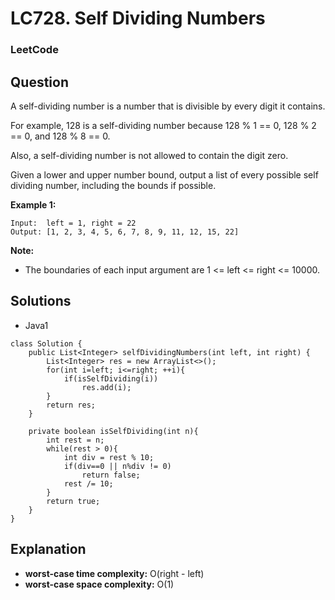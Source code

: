 # LC728. Self Dividing Numbers

### LeetCode

## Question

A self-dividing number is a number that is divisible by every digit it contains.

For example, 128 is a self-dividing number because 128 % 1 == 0, 128 % 2 == 0, and 128 % 8 == 0.

Also, a self-dividing number is not allowed to contain the digit zero.

Given a lower and upper number bound, output a list of every possible self dividing number, including the bounds if possible.

**Example 1:**

```
Input:  left = 1, right = 22
Output: [1, 2, 3, 4, 5, 6, 7, 8, 9, 11, 12, 15, 22]
```

**Note:**

* The boundaries of each input argument are 1 <= left <= right <= 10000.

## Solutions

* Java1
```
class Solution {
    public List<Integer> selfDividingNumbers(int left, int right) {
        List<Integer> res = new ArrayList<>();
        for(int i=left; i<=right; ++i){
            if(isSelfDividing(i))
                res.add(i);
        }
        return res;
    }
    
    private boolean isSelfDividing(int n){
        int rest = n;
        while(rest > 0){
            int div = rest % 10;
            if(div==0 || n%div != 0)
                return false;
            rest /= 10;
        }
        return true;
    }
}
```

## Explanation

* **worst-case time complexity:** O(right - left)
* **worst-case space complexity:** O(1)